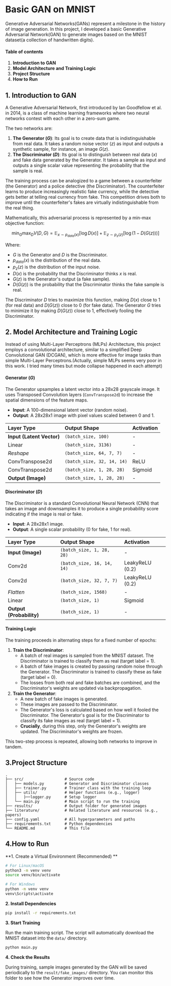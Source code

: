 # Basic GAN on MNIST

Generative Adversarial Networks(GANs) represent a milestone in the history of image generation. In this project, I developed a basic Generative Adversarial Network(GAN) to generate images based on the MNIST dataset(a collection of handwritten digits).

#### Table of contents

1. **Introduction to GAN**
2. **Model Architecture and Training Logic**
3. **Project Structure**
4. **How to Run**

## 1. Introduction to GAN

A Generative Adversarial Network, first introduced by Ian Goodfellow et al. in 2014, is a class of machine learning frameworks where two neural networks contest with each other in a zero-sum game.

The two networks are:

1. **The Generator ($G$)**: Its goal is to create data that is indistinguishable from real data. It takes a random noise vector ($z$) as input and outputs a synthetic sample, for instance, an image $G(z)$.
2. **The Discriminator ($D$)**: Its goal is to distinguish between real data ($x$) and fake data generated by the Generator. It takes a sample as input and outputs a single scalar value representing the probability that the sample is real.

The training process can be analogized to a game between a counterfeiter (the Generator) and a police detective (the Discriminator). The counterfeiter learns to produce increasingly realistic fake currency, while the detective gets better at telling real currency from fake. This competition drives both to improve until the counterfeiter's fakes are virtually indistinguishable from the real thing.

Mathematically, this adversarial process is represented by a min-max objective function:

$$ \min_G \max_D V(D, G) = \mathbb{E}_{x \sim p_{data}(x)}[\log D(x)] + \mathbb{E}_{z \sim p_z(z)}[\log(1 - D(G(z)))] $$

Where:

- $G$ is the Generator and $D$ is the Discriminator.
- $p_{data}(x)$ is the distribution of the real data.
- $p_z(z)$ is the distribution of the input noise.
- $D(x)$ is the probability that the Discriminator thinks $x$ is real.
- $G(z)$ is the Generator's output (a fake sample).
- $D(G(z))$ is the probability that the Discriminator thinks the fake sample is real.

The Discriminator $D$ tries to maximize this function, making $D(x)$ close to 1 (for real data) and $D(G(z))$ close to 0 (for fake data). The Generator $G$ tries to minimize it by making $D(G(z))$ close to 1, effectively fooling the Discriminator.

## 2. Model Architecture and Training Logic

Instead of using Multi-Layer Perceptrons (MLPs) Architecture, this project employs a convolutional architecture, similar to a simplified Deep Convolutional GAN (DCGAN), which is more effective for image tasks than simple Multi-Layer Perceptrons.(Actually, simple MLPs seems very poor in this work. I tried many times but mode collapse happened in each attempt)

#### Generator ($G$)

The Generator upsamples a latent vector into a 28x28 grayscale image. It uses Transposed Convolution layers (`ConvTranspose2d`) to increase the spatial dimensions of the feature maps.

- **Input**: A 100-dimensional latent vector (random noise).
- **Output**: A 28x28x1 image with pixel values scaled between 0 and 1.

| Layer Type                | Output Shape               | Activation |
| :------------------------ | :------------------------- | :--------- |
| **Input (Latent Vector)** | `(batch_size, 100)`        | -          |
| Linear                    | `(batch_size, 3136)`       | -          |
| *Reshape*                 | `(batch_size, 64, 7, 7)`   | -          |
| ConvTranspose2d           | `(batch_size, 32, 14, 14)` | ReLU       |
| ConvTranspose2d           | `(batch_size, 1, 28, 28)`  | Sigmoid    |
| **Output (Image)**        | `(batch_size, 1, 28, 28)`  | -          |

#### Discriminator ($D$)

The Discriminator is a standard Convolutional Neural Network (CNN) that takes an image and downsamples it to produce a single probability score indicating if the image is real or fake.

- **Input**: A 28x28x1 image.
- **Output**: A single scalar probability (0 for fake, 1 for real).

| Layer Type               | Output Shape               | Activation      |
| :----------------------- | :------------------------- | :-------------- |
| **Input (Image)**        | `(batch_size, 1, 28, 28)`  | -               |
| Conv2d                   | `(batch_size, 16, 14, 14)` | LeakyReLU (0.2) |
| Conv2d                   | `(batch_size, 32, 7, 7)`   | LeakyReLU (0.2) |
| *Flatten*                | `(batch_size, 1568)`       | -               |
| Linear                   | `(batch_size, 1)`          | Sigmoid         |
| **Output (Probability)** | `(batch_size, 1)`          | -               |

#### Training Logic

The training proceeds in alternating steps for a fixed number of epochs:

1. **Train the Discriminator**:
   - A batch of real images is sampled from the MNIST dataset. The Discriminator is trained to classify them as real (target label = 1).
   - A batch of fake images is created by passing random noise through the Generator. The Discriminator is trained to classify these as fake (target label = 0).
   - The losses from both real and fake batches are combined, and the Discriminator's weights are updated via backpropagation.
2. **Train the Generator**:
   - A new batch of fake images is generated.
   - These images are passed to the Discriminator.
   - The Generator's loss is calculated based on how well it fooled the Discriminator. The Generator's goal is for the Discriminator to classify its fake images as real (target label = 1).
   - **Crucially**, during this step, only the Generator's weights are updated. The Discriminator's weights are frozen.

This two-step process is repeated, allowing both networks to improve in tandem.

## 3.Project Structure

```
.
├── src/                  # Source code
│   ├── models.py         # Generator and Discriminator classes
│   ├── trainer.py        # Trainer class with the training loop
│   ├── utils/            # Helper functions (e.g., logger)
│   │   ├──logger.py      # Setup logger
│   └── main.py           # Main script to run the training
├── results/              # Output folder for generated images
├── literature/           # Related literature and resources (e.g., papers)
├── config.yaml           # All hyperparameters and paths
├── requirements.txt      # Python dependencies
└── README.md             # This file
```

## 4.How to Run

**1. Create a Virtual Environment (Recommended) **

```bash
# For Linux/macOS
python3 -m venv venv
source venv/bin/activate

# For Windows
python -m venv venv
venv\Scripts\activate
```

**2. Install Dependencies**

```bash
pip install -r requirements.txt
```

**3. Start Training** 

Run the main training script. The script will automatically download the MNIST dataset into the `data/` directory.

```bash
python main.py
```

**4. Check the Results**

During training, sample images generated by the GAN will be saved periodically to the `result/fake_images/` directory. You can monitor this folder to see how the Generator improves over time.